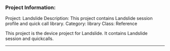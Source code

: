 ### Project Information:
Project: Landslide
Description: This project contains Landslide session profile and quick call library.
Category: library
Class: Reference

This project is the device project for Landslide.  It contains Landslide session and quickcalls.

 ----
